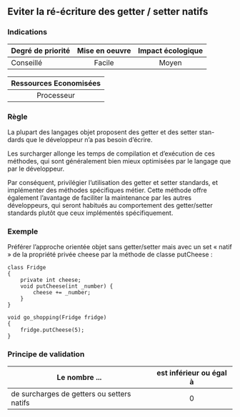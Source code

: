 ## Eviter la ré-écriture des getter / setter natifs
### Indications
| Degré de priorité |      Mise en oeuvre       |  Impact écologique    | 
|-------------------|:-------------------------:|:---------------------:|
| Conseillé         |  Facile                   | Moyen                 | 

|Ressources Economisées                                      |
|:----------------------------------------------------------:|
| Processeur |

### Règle
La plupart des langages objet proposent des getter et des setter stan- dards que le développeur n’a pas besoin d’écrire.

Les surcharger allonge les temps de compilation et d’exécution de ces méthodes, qui sont généralement bien mieux optimisées par le langage que par le développeur.

Par conséquent, privilégier l’utilisation des getter et setter standards, et implémenter des méthodes spécifiques métier. Cette méthode offre également l’avantage de faciliter la maintenance par les autres développeurs, qui seront habitués au comportement des getter/setter standards plutôt que ceux implémentés spécifiquement.

### Exemple
Préférer l’approche orientée objet sans getter/setter mais avec un set « natif » de la propriété privée cheese par la méthode de classe putCheese :
```
class Fridge
{
    private int cheese;
    void putCheese(int _number) {
        cheese += _number; 
    }
}

void go_shopping(Fridge fridge)
{
    fridge.putCheese(5);
}
```

### Principe de validation

| Le nombre ...     | est inférieur ou égal à   |  
|-------------------|:-------------------------:|
| de surcharges de getters ou setters natifs  | 0  |
